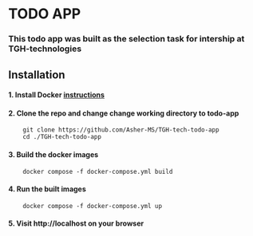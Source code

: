 # TODO APP

### This todo app was built as the selection task for intership at TGH-technologies

## Installation

#### 1. Install Docker [instructions](https://docs.docker.com/engine/install/)

#### 2. Clone the repo and change change working directory to todo-app

```
    git clone https://github.com/Asher-MS/TGH-tech-todo-app
    cd ./TGH-tech-todo-app
```

#### 3. Build the docker images

```
    docker compose -f docker-compose.yml build
```

#### 4. Run the built images

```
    docker compose -f docker-compose.yml up
```

#### 5. Visit http://localhost on your browser

